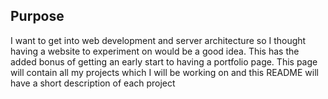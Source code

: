 ## Purpose
I want to get into web development and server architecture so I thought having a website to experiment on would be a good idea. This has the added bonus of getting an early start to having a portfolio page. This page will contain all my projects which I will be working on  and this README will have a short description of each project
